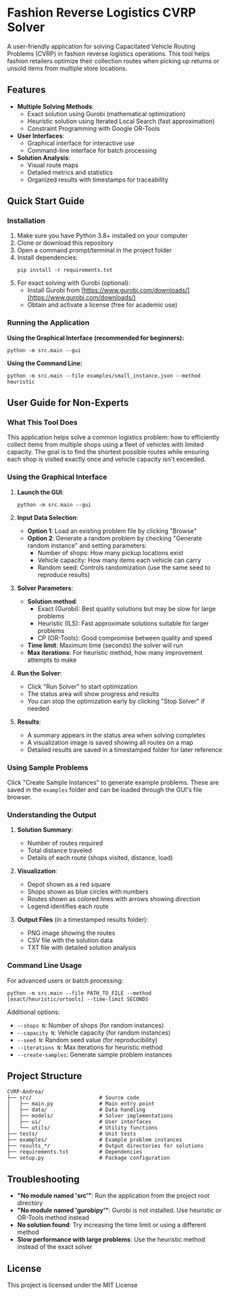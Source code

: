 # Fashion Reverse Logistics CVRP Solver

A user-friendly application for solving Capacitated Vehicle Routing Problems (CVRP) in fashion reverse logistics operations. This tool helps fashion retailers optimize their collection routes when picking up returns or unsold items from multiple store locations.

## Features

- **Multiple Solving Methods**:
  - Exact solution using Gurobi (mathematical optimization)
  - Heuristic solution using Iterated Local Search (fast approximation)
  - Constraint Programming with Google OR-Tools
- **User Interfaces**:
  - Graphical interface for interactive use
  - Command-line interface for batch processing
- **Solution Analysis**:
  - Visual route maps
  - Detailed metrics and statistics
  - Organized results with timestamps for traceability

## Quick Start Guide

### Installation

1. Make sure you have Python 3.8+ installed on your computer
2. Clone or download this repository
3. Open a command prompt/terminal in the project folder
4. Install dependencies:
   ```
   pip install -r requirements.txt
   ```
5. For exact solving with Gurobi (optional):
   - Install Gurobi from [https://www.gurobi.com/downloads/](https://www.gurobi.com/downloads/)
   - Obtain and activate a license (free for academic use)

### Running the Application

**Using the Graphical Interface (recommended for beginners):**

```
python -m src.main --gui
```

**Using the Command Line:**

```
python -m src.main --file examples/small_instance.json --method heuristic
```

## User Guide for Non-Experts

### What This Tool Does

This application helps solve a common logistics problem: how to efficiently collect items from multiple shops using a fleet of vehicles with limited capacity. The goal is to find the shortest possible routes while ensuring each shop is visited exactly once and vehicle capacity isn't exceeded.

### Using the Graphical Interface

1. **Launch the GUI**:
   ```
   python -m src.main --gui
   ```

2. **Input Data Selection**:
   - **Option 1**: Load an existing problem file by clicking "Browse"
   - **Option 2**: Generate a random problem by checking "Generate random instance" and setting parameters:
     - Number of shops: How many pickup locations exist
     - Vehicle capacity: How many items each vehicle can carry
     - Random seed: Controls randomization (use the same seed to reproduce results)

3. **Solver Parameters**:
   - **Solution method**:
     - Exact (Gurobi): Best quality solutions but may be slow for large problems
     - Heuristic (ILS): Fast approximate solutions suitable for larger problems
     - CP (OR-Tools): Good compromise between quality and speed
   - **Time limit**: Maximum time (seconds) the solver will run
   - **Max iterations**: For heuristic method, how many improvement attempts to make

4. **Run the Solver**:
   - Click "Run Solver" to start optimization
   - The status area will show progress and results
   - You can stop the optimization early by clicking "Stop Solver" if needed

5. **Results**:
   - A summary appears in the status area when solving completes
   - A visualization image is saved showing all routes on a map
   - Detailed results are saved in a timestamped folder for later reference

### Using Sample Problems

Click "Create Sample Instances" to generate example problems. These are saved in the `examples` folder and can be loaded through the GUI's file browser.

### Understanding the Output

1. **Solution Summary**:
   - Number of routes required
   - Total distance traveled
   - Details of each route (shops visited, distance, load)

2. **Visualization**:
   - Depot shown as a red square
   - Shops shown as blue circles with numbers
   - Routes shown as colored lines with arrows showing direction
   - Legend identifies each route

3. **Output Files** (in a timestamped results folder):
   - PNG image showing the routes
   - CSV file with the solution data
   - TXT file with detailed solution analysis

### Command Line Usage

For advanced users or batch processing:

```
python -m src.main --file PATH_TO_FILE --method [exact/heuristic/ortools] --time-limit SECONDS
```

Additional options:
- `--shops N`: Number of shops (for random instances)
- `--capacity N`: Vehicle capacity (for random instances)
- `--seed N`: Random seed value (for reproducibility)
- `--iterations N`: Max iterations for heuristic method
- `--create-samples`: Generate sample problem instances

## Project Structure

```
CVRP-Andrea/
├── src/                      # Source code
│   ├── main.py               # Main entry point
│   ├── data/                 # Data handling
│   ├── models/               # Solver implementations
│   ├── ui/                   # User interfaces
│   └── utils/                # Utility functions
├── tests/                    # Unit tests
├── examples/                 # Example problem instances
├── results_*/                # Output directories for solutions
├── requirements.txt          # Dependencies
└── setup.py                  # Package configuration
```

## Troubleshooting

- **"No module named 'src'"**: Run the application from the project root directory
- **"No module named 'gurobipy'"**: Gurobi is not installed. Use heuristic or OR-Tools method instead
- **No solution found**: Try increasing the time limit or using a different method
- **Slow performance with large problems**: Use the heuristic method instead of the exact solver

## License

This project is licensed under the MIT License